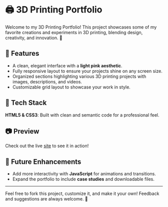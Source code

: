 # 🖨️ 3D Printing Portfolio

Welcome to my 3D Printing Portfolio! This project showcases some of my favorite creations and experiments in 3D printing, blending design, creativity, and innovation. 🚀

## 🎨 Features
- A clean, elegant interface with a **light pink aesthetic**.
- Fully responsive layout to ensure your projects shine on any screen size.
- Organized sections highlighting various 3D printing projects with images, descriptions, and videos.
- Customizable grid layout to showcase your work in style.

## 🌈 Tech Stack
**HTML5 & CSS3**: Built with clean and semantic code for a professional feel.

## 📷 Preview
Check out the live [site](https://areenkh.github.io/3d-printing-portfolio/) to see it in action! 

## 🚧 Future Enhancements
- Add more interactivity with **JavaScript** for animations and transitions.
- Expand the portfolio to include **case studies** and downloadable files.

---

Feel free to fork this project, customize it, and make it your own! Feedback and suggestions are always welcome. 💌
